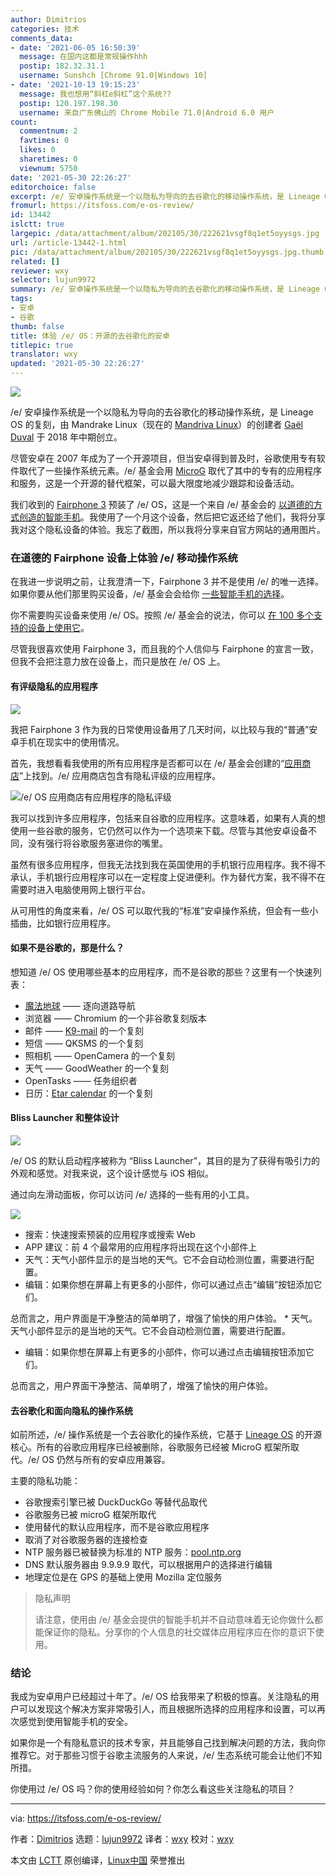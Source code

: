 ```yaml
---
author: Dimitrios
categories: 技术
comments_data:
- date: '2021-06-05 16:50:39'
  message: 在国内这都是常规操作hhh
  postip: 182.32.31.1
  username: Sunshch [Chrome 91.0|Windows 10]
- date: '2021-10-13 19:15:23'
  message: 我也想用“斜杠e斜杠”这个系统??
  postip: 120.197.198.30
  username: 来自广东佛山的 Chrome Mobile 71.0|Android 6.0 用户
count:
  commentnum: 2
  favtimes: 0
  likes: 0
  sharetimes: 0
  viewnum: 5750
date: '2021-05-30 22:26:27'
editorchoice: false
excerpt: /e/ 安卓操作系统是一个以隐私为导向的去谷歌化的移动操作系统，是 Lineage OS 的复刻
fromurl: https://itsfoss.com/e-os-review/
id: 13442
islctt: true
largepic: /data/attachment/album/202105/30/222621vsgf8q1et5oyysgs.jpg
url: /article-13442-1.html
pic: /data/attachment/album/202105/30/222621vsgf8q1et5oyysgs.jpg.thumb.jpg
related: []
reviewer: wxy
selector: lujun9972
summary: /e/ 安卓操作系统是一个以隐私为导向的去谷歌化的移动操作系统，是 Lineage OS 的复刻
tags:
- 安卓
- 谷歌
thumb: false
title: 体验 /e/ OS：开源的去谷歌化的安卓
titlepic: true
translator: wxy
updated: '2021-05-30 22:26:27'
---
```


![](/data/attachment/album/202105/30/222621vsgf8q1et5oyysgs.jpg)


/e/ 安卓操作系统是一个以隐私为导向的去谷歌化的移动操作系统，是 Lineage OS 的复刻，由 Mandrake Linux（现在的 [Mandriva Linux](https://en.wikipedia.org/wiki/Mandriva_Linux)）的创建者 [Gaël Duval](https://en.wikipedia.org/wiki/Ga%C3%ABl_Duval) 于 2018 年中期创立。


尽管安卓在 2007 年成为了一个开源项目，但当安卓得到普及时，谷歌使用专有软件取代了一些操作系统元素。/e/ 基金会用 [MicroG](https://en.wikipedia.org/wiki/MicroG) 取代了其中的专有的应用程序和服务，这是一个开源的替代框架，可以最大限度地减少跟踪和设备活动。


我们收到的 [Fairphone 3](https://esolutions.shop/shop/e-os-fairphone-3-fr/) 预装了 /e/ OS，这是一个来自 /e/ 基金会的 [以道德的方式创造的智能手机](https://www.fairphone.com/en/story/?ref=header)。我使用了一个月这个设备，然后把它返还给了他们，我将分享我对这个隐私设备的体验。我忘了截图，所以我将分享来自官方网站的通用图片。


### 在道德的 Fairphone 设备上体验 /e/ 移动操作系统


在我进一步说明之前，让我澄清一下，Fairphone 3 并不是使用 /e/ 的唯一选择。如果你要从他们那里购买设备，/e/ 基金会会给你 [一些智能手机的选择](https://esolutions.shop/shop/)。


你不需要购买设备来使用 /e/ OS。按照 /e/ 基金会的说法，你可以 [在 100 多个支持的设备上使用它](https://doc.e.foundation/devices/)。


尽管我很喜欢使用 Fairphone 3，而且我的个人信仰与 Fairphone 的宣言一致，但我不会把注意力放在设备上，而只是放在 /e/ OS 上。


#### 有评级隐私的应用程序


![](/data/attachment/album/202105/30/222628epkwco5wozoh5wc5.png)


我把 Fairphone 3 作为我的日常使用设备用了几天时间，以比较与我的“普通”安卓手机在现实中的使用情况。


首先，我想看看我使用的所有应用程序是否都可以在 /e/ 基金会创建的“[应用商店](https://e.foundation/e-os-available-applications/)”上找到。/e/ 应用商店包含有隐私评级的应用程序。


![/e/ OS 应用商店有应用程序的隐私评级](/data/attachment/album/202105/30/222628fvcyya0yzcaz099u.png)


我可以找到许多应用程序，包括来自谷歌的应用程序。这意味着，如果有人真的想使用一些谷歌的服务，它仍然可以作为一个选项来下载。尽管与其他安卓设备不同，没有强行将谷歌服务塞进你的嘴里。


虽然有很多应用程序，但我无法找到我在英国使用的手机银行应用程序。我不得不承认，手机银行应用程序可以在一定程度上促进便利。作为替代方案，我不得不在需要时进入电脑使用网上银行平台。


从可用性的角度来看，/e/ OS 可以取代我的“标准”安卓操作系统，但会有一些小插曲，比如银行应用程序。


#### 如果不是谷歌的，那是什么？


想知道 /e/ OS 使用哪些基本的应用程序，而不是谷歌的那些？这里有一个快速列表：


* [魔法地球](https://www.magicearth.com/) —— 逐向道路导航
* 浏览器 —— Chromium 的一个非谷歌复刻版本
* 邮件 —— [K9-mail](https://k9mail.app/) 的一个复刻
* 短信 —— QKSMS 的一个复刻
* 照相机 —— OpenCamera 的一个复刻
* 天气 —— GoodWeather 的一个复刻
* OpenTasks —— 任务组织者
* 日历：[Etar calendar](https://github.com/Etar-Group/Etar-Calendar) 的一个复刻


#### Bliss Launcher 和整体设计


![](/data/attachment/album/202105/30/222629rwmjrw6vmymymmm0.jpg)


/e/ OS 的默认启动程序被称为 “Bliss Launcher”，其目的是为了获得有吸引力的外观和感觉。对我来说，这个设计感觉与 iOS 相似。


通过向左滑动面板，你可以访问 /e/ 选择的一些有用的小工具。


![](/data/attachment/album/202105/30/222629v5sis5kvlssv5fos.jpg)


* 搜索：快速搜索预装的应用程序或搜索 Web
* APP 建议：前 4 个最常用的应用程序将出现在这个小部件上
* 天气：天气小部件显示的是当地的天气。它不会自动检测位置，需要进行配置。
* 编辑：如果你想在屏幕上有更多的小部件，你可以通过点击“编辑”按钮添加它们。


总而言之，用户界面是干净整洁的简单明了，增强了愉快的用户体验。 \* 天气。天气小部件显示的是当地的天气。它不会自动检测位置，需要进行配置。


* 编辑：如果你想在屏幕上有更多的小部件，你可以通过点击编辑按钮添加它们。


总而言之，用户界面干净整洁、简单明了，增强了愉快的用户体验。


#### 去谷歌化和面向隐私的操作系统


如前所述，/e/ 操作系统是一个去谷歌化的操作系统，它基于 [Lineage OS](https://lineageos.org/) 的开源核心。所有的谷歌应用程序已经被删除，谷歌服务已经被 MicroG 框架所取代。/e/ OS 仍然与所有的安卓应用兼容。


主要的隐私功能：


* 谷歌搜索引擎已被 DuckDuckGo 等替代品取代
* 谷歌服务已被 microG 框架所取代
* 使用替代的默认应用程序，而不是谷歌应用程序
* 取消了对谷歌服务器的连接检查
* NTP 服务器已被替换为标准的 NTP 服务：[pool.ntp.org](http://pool.ntp.org)
* DNS 默认服务器由 9.9.9.9 取代，可以根据用户的选择进行编辑
* 地理定位是在 GPS 的基础上使用 Mozilla 定位服务



> 
> 隐私声明
> 
> 
> 请注意，使用由 /e/ 基金会提供的智能手机并不自动意味着无论你做什么都能保证你的隐私。分享你的个人信息的社交媒体应用程序应在你的意识下使用。
> 
> 
> 


### 结论


我成为安卓用户已经超过十年了。/e/ OS 给我带来了积极的惊喜。关注隐私的用户可以发现这个解决方案非常吸引人，而且根据所选择的应用程序和设置，可以再次感觉到使用智能手机的安全。


如果你是一个有隐私意识的技术专家，并且能够自己找到解决问题的方法，我向你推荐它。对于那些习惯于谷歌主流服务的人来说，/e/ 生态系统可能会让他们不知所措。


你使用过 /e/ OS 吗？你的使用经验如何？你怎么看这些关注隐私的项目？




---


via: <https://itsfoss.com/e-os-review/>


作者：[Dimitrios](https://itsfoss.com/author/dimitrios/) 选题：[lujun9972](https://github.com/lujun9972) 译者：[wxy](https://github.com/wxy) 校对：[wxy](https://github.com/wxy)


本文由 [LCTT](https://github.com/LCTT/TranslateProject) 原创编译，[Linux中国](https://linux.cn/) 荣誉推出